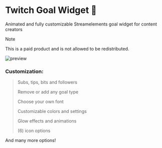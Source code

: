 # Twitch Goal Widget 🌿

Animated and fully customizable Streamelements goal widget for content creators

> [!NOTE]
> This is a paid product and is not allowed to be redistributed.

![preview](https://i.etsystatic.com/43299078/r/il/2330ea/6095146039/il_fullxfull.6095146039_i8bn.jpg)

### Customization:
> Subs, tips, bits and followers
> 
> Remove or add any goal type
> 
> Choose your own font
> 
> Customizable colors and settings
> 
> Glow effects and animations
> 
> (6) icon options

And many more options!
